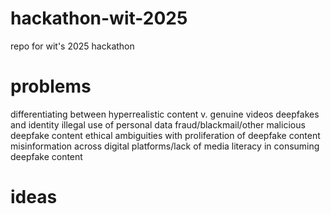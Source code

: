 # hackathon-wit-2025
repo for wit's 2025 hackathon

# problems
differentiating between hyperrealistic content v. genuine videos
deepfakes and identity 
illegal use of personal data
fraud/blackmail/other malicious deepfake content
ethical ambiguities with proliferation of deepfake content
misinformation across digital platforms/lack of media literacy in consuming deepfake content

# ideas

